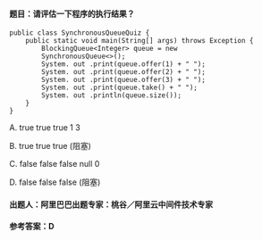 #### **题目**：请评估一下程序的执行结果？

```
public class SynchronousQueueQuiz {
    public static void main(String[] args) throws Exception {
        BlockingQueue<Integer> queue = new
        SynchronousQueue<>();
        System. out .print(queue.offer(1) + " ");
        System. out .print(queue.offer(2) + " ");
        System. out .print(queue.offer(3) + " ");
        System. out .print(queue.take() + " ");
        System. out .println(queue.size());
    }
}
```

A. true true true 1 3

B. true true true (阻塞)

C. false false false null 0

D. false false false (阻塞)

#### **出题人**：阿里巴巴出题专家：桃谷／阿里云中间件技术专家

#### **参考答案**：D
